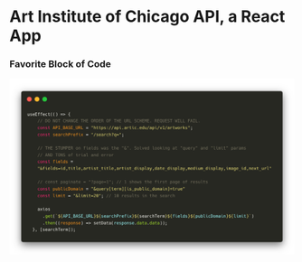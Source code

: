 
# Art Institute of Chicago API, a React App
### Favorite Block of Code
![Favorite Block of Code](src/assets/favorite-code.png)
